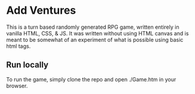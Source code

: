 # Add Ventures

This is a turn based randomly generated RPG game, written entirely in vanilla HTML, CSS, & JS. It was written without using HTML canvas and is meant to be somewhat of an experiment of what is possible using basic html tags.

## Run locally

To run the game, simply clone the repo and open ./Game.htm in your browser.

